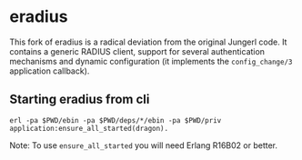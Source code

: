 # eradius

This fork of eradius is a radical deviation from the original
Jungerl code. It contains a generic RADIUS client, support for 
several authentication mechanisms and dynamic configuration
(it implements the `config_change/3` application callback).


## Starting eradius from cli

```
erl -pa $PWD/ebin -pa $PWD/deps/*/ebin -pa $PWD/priv
application:ensure_all_started(dragon).
```

Note: To use `ensure_all_started` you will need Erlang R16B02 or better.
